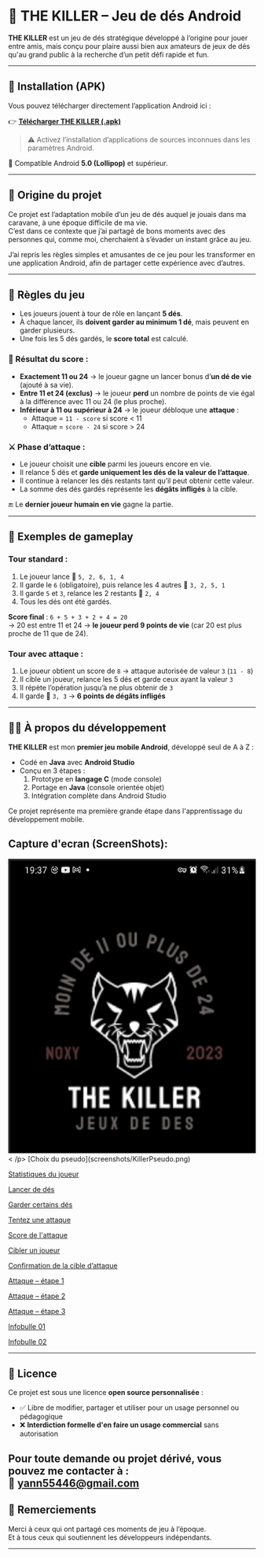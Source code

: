# 🎲 THE KILLER – Jeu de dés Android

**THE KILLER** est un jeu de dés stratégique développé à l’origine pour jouer entre amis, mais conçu pour plaire aussi bien aux amateurs de jeux de dés qu'au grand public à la recherche d’un petit défi rapide et fun.

---

## 📱 Installation (APK)

Vous pouvez télécharger directement l’application Android ici :

👉 **[Télécharger THE KILLER (.apk)](release/The-Killer.apk)**

> ⚠️ Activez l’installation d’applications de sources inconnues dans les paramètres Android.

📱 Compatible Android **5.0 (Lollipop)** et supérieur.

---

## 🧠 Origine du projet

Ce projet est l’adaptation mobile d’un jeu de dés auquel je jouais dans ma caravane, à une époque difficile de ma vie.  
C’est dans ce contexte que j’ai partagé de bons moments avec des personnes qui, comme moi, cherchaient à s’évader un instant grâce au jeu.

J’ai repris les règles simples et amusantes de ce jeu pour les transformer en une application Android, afin de partager cette expérience avec d’autres.

---

## 📜 Règles du jeu

- Les joueurs jouent à tour de rôle en lançant **5 dés**.
- À chaque lancer, ils **doivent garder au minimum 1 dé**, mais peuvent en garder plusieurs.
- Une fois les 5 dés gardés, le **score total** est calculé.

### 🎯 Résultat du score :
- **Exactement 11 ou 24** → le joueur gagne un lancer bonus d’**un dé de vie** (ajouté à sa vie).
- **Entre 11 et 24 (exclus)** → le joueur **perd** un nombre de points de vie égal à la différence avec 11 ou 24 (le plus proche).
- **Inférieur à 11 ou supérieur à 24** → le joueur débloque une **attaque** :
  - Attaque = `11 - score` si score < 11
  - Attaque = `score - 24` si score > 24

### ⚔️ Phase d’attaque :
- Le joueur choisit une **cible** parmi les joueurs encore en vie.
- Il relance 5 dés et **garde uniquement les dés de la valeur de l’attaque**.
- Il continue à relancer les dés restants tant qu’il peut obtenir cette valeur.
- La somme des dés gardés représente les **dégâts infligés** à la cible.

🔚 Le **dernier joueur humain en vie** gagne la partie.

---

## 📖 Exemples de gameplay

### Tour standard :
1. Le joueur lance 🎲 `5, 2, 6, 1, 4`
2. Il garde le `6` (obligatoire), puis relance les 4 autres 🎲 `3, 2, 5, 1`
3. Il garde `5` et `3`, relance les 2 restants 🎲 `2, 4`
4. Tous les dés ont été gardés.

**Score final** : `6 + 5 + 3 + 2 + 4 = 20`  
→ 20 est entre 11 et 24 → **le joueur perd 9 points de vie** (car 20 est plus proche de 11 que de 24).

### Tour avec attaque :
1. Le joueur obtient un score de `8` → attaque autorisée de valeur `3` (`11 - 8`)
2. Il cible un joueur, relance les 5 dés et garde ceux ayant la valeur `3`
3. Il répète l’opération jusqu’à ne plus obtenir de `3`
4. Il garde 🎲 `3, 3` → **6 points de dégâts infligés**

---

## 👨‍💻 À propos du développement

**THE KILLER** est mon **premier jeu mobile Android**, développé seul de A à Z :

- Codé en **Java** avec **Android Studio**
- Conçu en 3 étapes :
  1. Prototype en **langage C** (mode console)
  2. Portage en **Java** (console orientée objet)
  3. Intégration complète dans Android Studio

Ce projet représente ma première grande étape dans l'apprentissage du développement mobile.

## Capture d'ecran (ScreenShots):

<p>
  <img src="screenshots/KillerLogo.png" alt="Logo du jeu"/><
/p>
[Choix du pseudo](screenshots/KillerPseudo.png)

[Statistiques du joueur](screenshots/KillerStatJoueur.png)

[Lancer de dés](screenshots/KillerLancerDes.png)

[Garder certains dés](screenshots/KillerGraderDes.png)

[Tentez une attaque](screenshots/KillerTentezUneAttaque.png)

[Score de l'attaque](screenshots/KillerScoreAttaque.png)

[Cibler un joueur](screenshots/KillerciblerJoueur.png)

[Confirmation de la cible d’attaque](screenshots/KillerCibleAttaque.png)

[Attaque – étape 1](screenshots/KillerAttaque01.png)

[Attaque – étape 2](screenshots/KillerAttaque02.png)

[Attaque – étape 3](screenshots/KillerAttaque03.png)

[Infobulle 01](screenshots/KillerinfoBulle01.png)

[Infobulle 02](screenshots/KillerinfoBulle02.png)


---

## 📝 Licence

Ce projet est sous une licence **open source personnalisée** :

- ✅ Libre de modifier, partager et utiliser pour un usage personnel ou pédagogique
- ❌ **Interdiction formelle d'en faire un usage commercial** sans autorisation

Pour toute demande ou projet dérivé, vous pouvez me contacter à :  
📧 **yann55446@gmail.com**
---

## 🙏 Remerciements

Merci à ceux qui ont partagé ces moments de jeu à l’époque.  
Et à tous ceux qui soutiennent les développeurs indépendants.

---

